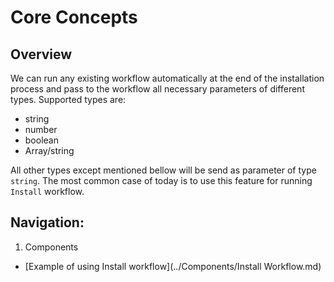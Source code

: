 # Core Concepts
## Overview
We can run any existing workflow automatically at the end of the installation process and pass to the workflow all necessary parameters of different types. Supported types are: 
* string
* number
* boolean
* Array/string

All other types except mentioned bellow will be send as parameter of type `string`. The most common case of today is to use this feature for running `Install` workflow.

## Navigation:
1. Components
- [Example of using Install workflow](../Components/Install Workflow.md)

